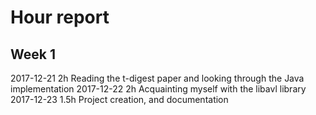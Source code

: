 # Hour report

## Week 1

2017-12-21 2h Reading the t-digest paper and looking through the Java implementation
2017-12-22 2h Acquainting myself with the libavl library
2017-12-23 1.5h Project creation, and documentation
